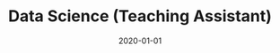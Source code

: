 ---
title: "Data Science (Teaching Assistant)"
collection: teaching
type: "Workshop"
permalink: /teaching/2020-spring-teaching-3
venue: "Tulane University, Computer Science"
date: 2020-01-01
location: "New Orleans, USA"
---
